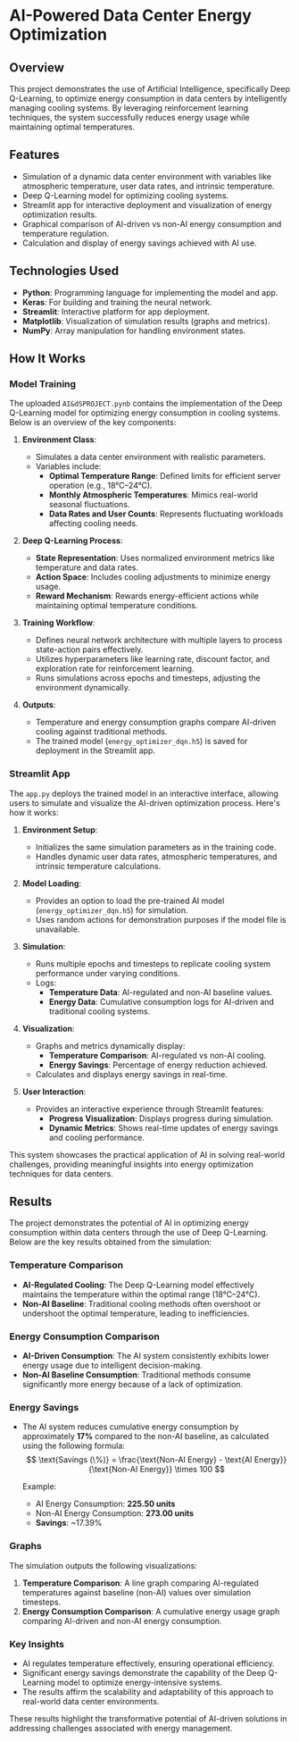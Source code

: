 # AI-Powered Data Center Energy Optimization

## Overview
This project demonstrates the use of Artificial Intelligence, specifically Deep Q-Learning, to optimize energy consumption in data centers by intelligently managing cooling systems. By leveraging reinforcement learning techniques, the system successfully reduces energy usage while maintaining optimal temperatures.

## Features
- Simulation of a dynamic data center environment with variables like atmospheric temperature, user data rates, and intrinsic temperature.
- Deep Q-Learning model for optimizing cooling systems.
- Streamlit app for interactive deployment and visualization of energy optimization results.
- Graphical comparison of AI-driven vs non-AI energy consumption and temperature regulation.
- Calculation and display of energy savings achieved with AI use.

## Technologies Used
- **Python**: Programming language for implementing the model and app.
- **Keras**: For building and training the neural network.
- **Streamlit**: Interactive platform for app deployment.
- **Matplotlib**: Visualization of simulation results (graphs and metrics).
- **NumPy**: Array manipulation for handling environment states.

## How It Works

### Model Training
The uploaded `AI&dSPROJECT.pynb` contains the implementation of the Deep Q-Learning model for optimizing energy consumption in cooling systems. Below is an overview of the key components:

1. **Environment Class**:
   - Simulates a data center environment with realistic parameters.
   - Variables include:
     - **Optimal Temperature Range**: Defined limits for efficient server operation (e.g., 18°C–24°C).
     - **Monthly Atmospheric Temperatures**: Mimics real-world seasonal fluctuations.
     - **Data Rates and User Counts**: Represents fluctuating workloads affecting cooling needs.

2. **Deep Q-Learning Process**:
   - **State Representation**: Uses normalized environment metrics like temperature and data rates.
   - **Action Space**: Includes cooling adjustments to minimize energy usage.
   - **Reward Mechanism**: Rewards energy-efficient actions while maintaining optimal temperature conditions.

3. **Training Workflow**:
   - Defines neural network architecture with multiple layers to process state-action pairs effectively.
   - Utilizes hyperparameters like learning rate, discount factor, and exploration rate for reinforcement learning.
   - Runs simulations across epochs and timesteps, adjusting the environment dynamically.

4. **Outputs**:
   - Temperature and energy consumption graphs compare AI-driven cooling against traditional methods.
   - The trained model (`energy_optimizer_dqn.h5`) is saved for deployment in the Streamlit app.

### Streamlit App
The `app.py` deploys the trained model in an interactive interface, allowing users to simulate and visualize the AI-driven optimization process. Here's how it works:

1. **Environment Setup**:
   - Initializes the same simulation parameters as in the training code.
   - Handles dynamic user data rates, atmospheric temperatures, and intrinsic temperature calculations.

2. **Model Loading**:
   - Provides an option to load the pre-trained AI model (`energy_optimizer_dqn.h5`) for simulation.
   - Uses random actions for demonstration purposes if the model file is unavailable.

3. **Simulation**:
   - Runs multiple epochs and timesteps to replicate cooling system performance under varying conditions.
   - Logs:
     - **Temperature Data**: AI-regulated and non-AI baseline values.
     - **Energy Data**: Cumulative consumption logs for AI-driven and traditional cooling systems.

4. **Visualization**:
   - Graphs and metrics dynamically display:
     - **Temperature Comparison**: AI-regulated vs non-AI cooling.
     - **Energy Savings**: Percentage of energy reduction achieved.
   - Calculates and displays energy savings in real-time.

5. **User Interaction**:
   - Provides an interactive experience through Streamlit features:
     - **Progress Visualization**: Displays progress during simulation.
     - **Dynamic Metrics**: Shows real-time updates of energy savings and cooling performance.

This system showcases the practical application of AI in solving real-world challenges, providing meaningful insights into energy optimization techniques for data centers.
## Results

The project demonstrates the potential of AI in optimizing energy consumption within data centers through the use of Deep Q-Learning. Below are the key results obtained from the simulation:

### Temperature Comparison
- **AI-Regulated Cooling**: The Deep Q-Learning model effectively maintains the temperature within the optimal range (18°C–24°C).
- **Non-AI Baseline**: Traditional cooling methods often overshoot or undershoot the optimal temperature, leading to inefficiencies.

### Energy Consumption Comparison
- **AI-Driven Consumption**: The AI system consistently exhibits lower energy usage due to intelligent decision-making.
- **Non-AI Baseline Consumption**: Traditional methods consume significantly more energy because of a lack of optimization.

### Energy Savings
- The AI system reduces cumulative energy consumption by approximately **17%** compared to the non-AI baseline, as calculated using the following formula:  
  $$ \text{Savings (\%)} = \frac{\text{Non-AI Energy} - \text{AI Energy}}{\text{Non-AI Energy}} \times 100 $$

  Example:
  - AI Energy Consumption: **225.50 units**  
  - Non-AI Energy Consumption: **273.00 units**  
  - **Savings**: ~17.39%

### Graphs
The simulation outputs the following visualizations:
1. **Temperature Comparison**: A line graph comparing AI-regulated temperatures against baseline (non-AI) values over simulation timesteps.
2. **Energy Consumption Comparison**: A cumulative energy usage graph comparing AI-driven and non-AI energy consumption.

### Key Insights
- AI regulates temperature effectively, ensuring operational efficiency.
- Significant energy savings demonstrate the capability of the Deep Q-Learning model to optimize energy-intensive systems.
- The results affirm the scalability and adaptability of this approach to real-world data center environments.

These results highlight the transformative potential of AI-driven solutions in addressing challenges associated with energy management.

